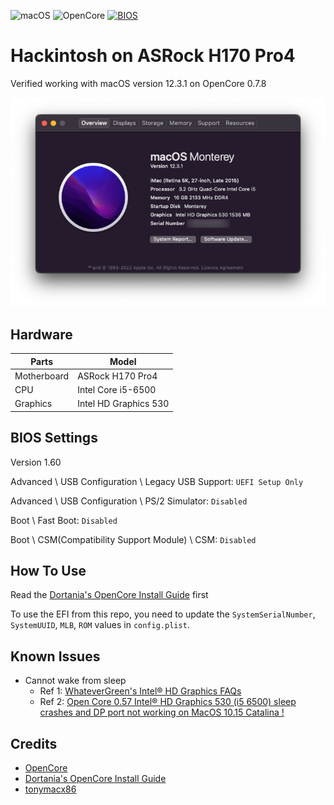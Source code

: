 ![macOS](https://img.shields.io/badge/macOS-12.3.1-orange.svg)
![OpenCore](https://img.shields.io/badge/OpenCore-0.7.8-blue.svg)
[![BIOS](https://img.shields.io/badge/BIOS-1.60-brightgreen.svg)](http://www.asrock.com/mb/Intel/H170%20Pro4/?cat=Download&os=BIOS#BIOS)

# Hackintosh on ASRock H170 Pro4
Verified working with macOS version 12.3.1 on OpenCore 0.7.8

![Overview](images/overview.png)

## Hardware
|Parts   	|Model                 	|
|---	    |---                	|
|Motherboard|ASRock H170 Pro4   	|
|CPU    	|Intel Core i5-6500 	|
|Graphics   |Intel HD Graphics 530 	|

## BIOS Settings
Version 1.60

Advanced \ USB Configuration \ Legacy USB Support: `UEFI Setup Only`

Advanced \ USB Configuration \ PS/2 Simulator: `Disabled`

Boot \ Fast Boot: `Disabled`

Boot \ CSM(Compatibility Support Module) \ CSM: `Disabled`

## How To Use
Read the [Dortania's OpenCore Install Guide](https://dortania.github.io/OpenCore-Install-Guide/) first

To use the EFI from this repo, you need to update the `SystemSerialNumber`, `SystemUUID`, `MLB`, `ROM` values in `config.plist`.

## Known Issues
- Cannot wake from sleep
    - Ref 1: [WhateverGreen's Intel® HD Graphics FAQs](https://github.com/acidanthera/WhateverGreen/blob/master/Manual/FAQ.IntelHD.en.md)
    - Ref 2: [Open Core 0.57 Intel® HD Graphics 530 (i5 6500) sleep crashes and DP port not working on MacOS 10.15 Catalina !](https://www.reddit.com/r/hackintosh/comments/gatinh/open_core_057_intel_hd_graphics_530_i5_6500_sleep/)

## Credits
- [OpenCore](https://github.com/acidanthera/OpenCorePkg)
- [Dortania's OpenCore Install Guide](https://dortania.github.io/OpenCore-Install-Guide/)
- [tonymacx86](https://www.tonymacx86.com/)
